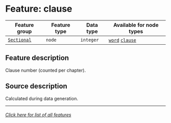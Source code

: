 # Feature: clause

Feature group | Feature type | Data type | Available for node types
---  | --- | --- | ---
[`Sectional`](home.md#sectional-features) | `node` | `integer` | [`word`](wordnodefeatures.md#readme)  [`clause`](clausenodefeatures.md#readme)

## Feature description 

Clause number (counted per chapter).

## Source description

Calculated during data generation.

---
###### [Click here for list of all features](home.md#readme)
